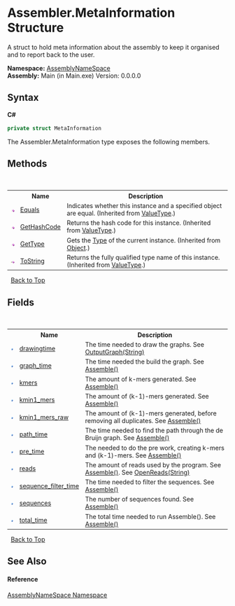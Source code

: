# Assembler.MetaInformation Structure
 

A struct to hold meta information about the assembly to keep it organised and to report back to the user.

**Namespace:**&nbsp;<a href="6bcc80ef-5cfd-db5f-1eb2-7297d1c16397">AssemblyNameSpace</a><br />**Assembly:**&nbsp;Main (in Main.exe) Version: 0.0.0.0

## Syntax

**C#**<br />
``` C#
private struct MetaInformation
```

The Assembler.MetaInformation type exposes the following members.


## Methods
&nbsp;<table><tr><th></th><th>Name</th><th>Description</th></tr><tr><td>![Public method](media/pubmethod.gif "Public method")</td><td><a href="http://msdn2.microsoft.com/en-us/library/2dts52z7" target="_blank">Equals</a></td><td>
Indicates whether this instance and a specified object are equal.
 (Inherited from <a href="http://msdn2.microsoft.com/en-us/library/aey3s293" target="_blank">ValueType</a>.)</td></tr><tr><td>![Public method](media/pubmethod.gif "Public method")</td><td><a href="http://msdn2.microsoft.com/en-us/library/y3509fc2" target="_blank">GetHashCode</a></td><td>
Returns the hash code for this instance.
 (Inherited from <a href="http://msdn2.microsoft.com/en-us/library/aey3s293" target="_blank">ValueType</a>.)</td></tr><tr><td>![Public method](media/pubmethod.gif "Public method")</td><td><a href="http://msdn2.microsoft.com/en-us/library/dfwy45w9" target="_blank">GetType</a></td><td>
Gets the <a href="http://msdn2.microsoft.com/en-us/library/42892f65" target="_blank">Type</a> of the current instance.
 (Inherited from <a href="http://msdn2.microsoft.com/en-us/library/e5kfa45b" target="_blank">Object</a>.)</td></tr><tr><td>![Public method](media/pubmethod.gif "Public method")</td><td><a href="http://msdn2.microsoft.com/en-us/library/wb77sz3h" target="_blank">ToString</a></td><td>
Returns the fully qualified type name of this instance.
 (Inherited from <a href="http://msdn2.microsoft.com/en-us/library/aey3s293" target="_blank">ValueType</a>.)</td></tr></table>&nbsp;
<a href="#assembler.metainformation-structure">Back to Top</a>

## Fields
&nbsp;<table><tr><th></th><th>Name</th><th>Description</th></tr><tr><td>![Public field](media/pubfield.gif "Public field")</td><td><a href="7faaa255-18b6-bc08-27b7-f30055406568">drawingtime</a></td><td>
The time needed to draw the graphs. See <a href="d65ff2c9-bbba-dae5-ce54-c0f8e79fe312">OutputGraph(String)</a></td></tr><tr><td>![Public field](media/pubfield.gif "Public field")</td><td><a href="7bb970ac-5473-3399-05d4-ba783266b36f">graph_time</a></td><td>
The time needed the build the graph. See <a href="3b15cb13-a567-503e-0a54-1b79a5e9b70a">Assemble()</a></td></tr><tr><td>![Public field](media/pubfield.gif "Public field")</td><td><a href="be7cb387-082f-26a2-6c09-d8cd6933989c">kmers</a></td><td>
The amount of k-mers generated. See <a href="3b15cb13-a567-503e-0a54-1b79a5e9b70a">Assemble()</a></td></tr><tr><td>![Public field](media/pubfield.gif "Public field")</td><td><a href="fac2ba24-6d25-f397-3a6b-2d84f44a7e0d">kmin1_mers</a></td><td>
The amount of (k-1)-mers generated. See <a href="3b15cb13-a567-503e-0a54-1b79a5e9b70a">Assemble()</a></td></tr><tr><td>![Public field](media/pubfield.gif "Public field")</td><td><a href="9816d1ab-d85f-d3be-0e06-67cd1736c602">kmin1_mers_raw</a></td><td>
The amount of (k-1)-mers generated, before removing all duplicates. See <a href="3b15cb13-a567-503e-0a54-1b79a5e9b70a">Assemble()</a></td></tr><tr><td>![Public field](media/pubfield.gif "Public field")</td><td><a href="e207cbb3-0781-2a5b-5ef2-fd7f827e584b">path_time</a></td><td>
The time needed to find the path through the de Bruijn graph. See <a href="3b15cb13-a567-503e-0a54-1b79a5e9b70a">Assemble()</a></td></tr><tr><td>![Public field](media/pubfield.gif "Public field")</td><td><a href="edeabbd6-174e-39ea-0bb0-4953729f97d4">pre_time</a></td><td>
The needed to do the pre work, creating k-mers and (k-1)-mers. See <a href="3b15cb13-a567-503e-0a54-1b79a5e9b70a">Assemble()</a></td></tr><tr><td>![Public field](media/pubfield.gif "Public field")</td><td><a href="91e1dc2d-33f4-baec-fbbf-7f774583f5cf">reads</a></td><td>
The amount of reads used by the program. See <a href="3b15cb13-a567-503e-0a54-1b79a5e9b70a">Assemble()</a>. See <a href="c0462576-7be9-db3d-68ee-16dea1fc2dd1">OpenReads(String)</a></td></tr><tr><td>![Public field](media/pubfield.gif "Public field")</td><td><a href="f2ba5c9f-c3c1-7e24-cdf0-a177cb7cf776">sequence_filter_time</a></td><td>
The time needed to filter the sequences. See <a href="3b15cb13-a567-503e-0a54-1b79a5e9b70a">Assemble()</a></td></tr><tr><td>![Public field](media/pubfield.gif "Public field")</td><td><a href="8925c29f-1a91-72c2-42b4-0a2a0cf2dddc">sequences</a></td><td>
The number of sequences found. See <a href="3b15cb13-a567-503e-0a54-1b79a5e9b70a">Assemble()</a></td></tr><tr><td>![Public field](media/pubfield.gif "Public field")</td><td><a href="d678fc94-9f12-89f9-b784-d7d269c0c0b3">total_time</a></td><td>
The total time needed to run Assemble(). See <a href="3b15cb13-a567-503e-0a54-1b79a5e9b70a">Assemble()</a></td></tr></table>&nbsp;
<a href="#assembler.metainformation-structure">Back to Top</a>

## See Also


#### Reference
<a href="6bcc80ef-5cfd-db5f-1eb2-7297d1c16397">AssemblyNameSpace Namespace</a><br />